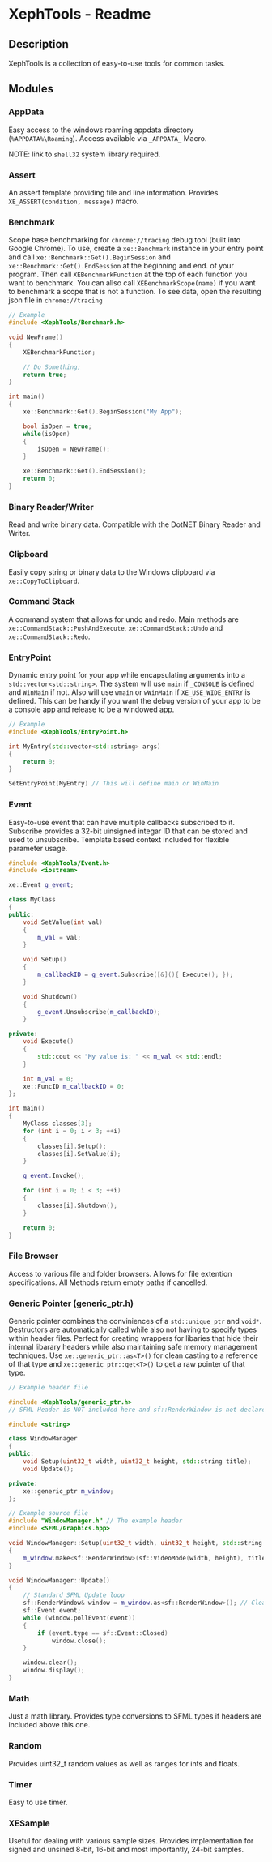 # XephTools - Readme

## Description

XephTools is a collection of easy-to-use tools for common tasks.

## Modules

### AppData
Easy access to the windows roaming appdata directory (`%APPDATA%\Roaming`). Access available via `_APPDATA_` Macro.

NOTE: link to `shell32` system library required.

### Assert
An assert template providing file and line information. Provides `XE_ASSERT(condition, message)` macro.

### Benchmark
Scope base benchmarking for `chrome://tracing` debug tool (built into Google Chrome). To use, create a `xe::Benchmark` instance in your entry point and call `xe::Benchmark::Get().BeginSession` and `xe::Benchmark::Get().EndSession` at the beginning and end. of your program. Then call `XEBenchmarkFunction` at the top of each function you want to benchmark. You can allso call `XEBenchmarkScope(name)` if you want to benchmark a scope that is not a function. To see data, open the resulting json file in `chrome://tracing`
```cpp
// Example
#include <XephTools/Benchmark.h>

void NewFrame()
{
    XEBenchmarkFunction;

    // Do Something;
    return true;
}

int main()
{
    xe::Benchmark::Get().BeginSession("My App");

    bool isOpen = true;
    while(isOpen)
    {
        isOpen = NewFrame();
    }

    xe::Benchmark::Get().EndSession();
    return 0;
}
```

### Binary Reader/Writer
Read and write binary data. Compatible with the DotNET Binary Reader and Writer.

### Clipboard
Easily copy string or binary data to the Windows clipboard via `xe::CopyToClipboard`.

### Command Stack
A command system that allows for undo and redo. Main methods are `xe::CommandStack::PushAndExecute`, `xe::CommandStack::Undo` and `xe::CommandStack::Redo`.

### EntryPoint
Dynamic entry point for your app while encapsulating arguments into a `std::vector<std::string>`. The system will use `main` if `_CONSOLE` is defined and `WinMain` if not. Also will use `wmain` or `wWinMain` if `XE_USE_WIDE_ENTRY` is defined. This can be handy if you want the debug version of your app to be a console app and release to be a windowed app.
```cpp
// Example
#include <XephTools/EntryPoint.h>

int MyEntry(std::vector<std::string> args)
{
    return 0;
}

SetEntryPoint(MyEntry) // This will define main or WinMain
```

### Event

Easy-to-use event that can have multiple callbacks subscribed to it. Subscribe provides a 32-bit uinsigned integar ID that can be stored and used to unsubscribe. Template based context included for flexible parameter usage.
```cpp
#include <XephTools/Event.h>
#include <iostream>

xe::Event g_event;

class MyClass
{
public:
    void SetValue(int val)
    {
        m_val = val;
    }

    void Setup()
    {
        m_callbackID = g_event.Subscribe([&](){ Execute(); });
    }

    void Shutdown()
    {
        g_event.Unsubscribe(m_callbackID);
    }

private:
    void Execute()
    {
        std::cout << "My value is: " << m_val << std::endl;
    }

    int m_val = 0;
    xe::FuncID m_callbackID = 0;
};

int main()
{
    MyClass classes[3];
    for (int i = 0; i < 3; ++i)
    {
        classes[i].Setup();
        classes[i].SetValue(i);
    }

    g_event.Invoke();

    for (int i = 0; i < 3; ++i)
    {
        classes[i].Shutdown();
    }

    return 0;
}
```

### File Browser
Access to various file and folder browsers. Allows for file extention specifications. All Methods return empty paths if cancelled.

### Generic Pointer (generic_ptr.h)
Generic pointer combines the conviniences of a `std::unique_ptr` and `void*`. Destructors are automatically called while also not having to specify types within header files. Perfect for creating wrappers for libaries that hide their internal libarary headers while also maintaining safe memory management techniques. Use `xe::generic_ptr::as<T>()` for clean casting to a reference of that type and `xe::generic_ptr::get<T>()` to get a raw pointer of that type.
```cpp
// Example header file

#include <XephTools/generic_ptr.h>
// SFML Header is NOT included here and sf::RenderWindow is not declared as to hide all SFML types

#include <string>

class WindowManager
{
public:
    void Setup(uint32_t width, uint32_t height, std::string title);
    void Update();

private:
    xe::generic_ptr m_window;
};
```
```cpp
// Example source file
#include "WindowManager.h" // The example header
#include <SFML/Graphics.hpp>

void WindowManager::Setup(uint32_t width, uint32_t height, std::string title)
{
    m_window.make<sf::RenderWindow>(sf::VideoMode(width, height), title, sf::Type::Close); // Create instance with constructor values.
}

void WindowManager::Update()
{
    // Standard SFML Update loop
    sf::RenderWindow& window = m_window.as<sf::RenderWindow>(); // Cleaner than *((sf::RenderWidow*)m_window) or *reinterpret_cast<sf::RenderWindow*>(m_window)
    sf::Event event;
    while (window.pollEvent(event))
    {
        if (event.type == sf::Event::Closed)
            window.close();
    }

    window.clear();
    window.display();
}
```

### Math
Just a math library. Provides type conversions to SFML types if headers are included above this one.

### Random
Provides uint32_t random values as well as ranges for ints and floats.

### Timer
Easy to use timer.

### XESample
Useful for dealing with various sample sizes. Provides implementation for signed and unsined 8-bit, 16-bit and most importantly, 24-bit samples.

